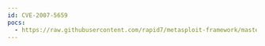 ```yaml
---
id: CVE-2007-5659
pocs:
  - https://raw.githubusercontent.com/rapid7/metasploit-framework/master/modules/exploits/windows/fileformat/adobe_collectemailinfo.rb
---
```

